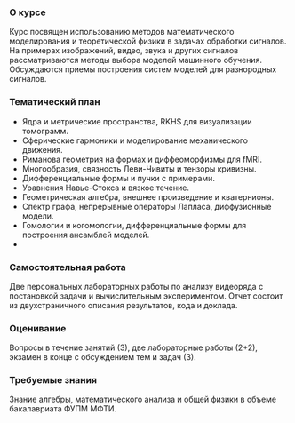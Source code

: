 ### О курсе
Курс посвящен использованию методов математического моделирования и теоретической физики в задачах обработки сигналов. На примерах изображений, видео, звука и других сигналов рассматриваются методы выбора моделей машинного обучения. Обсуждаются приемы построения систем моделей для разнородных сигналов.

### Тематический план
* Ядра и метрические пространства, RKHS для визуализации томограмм.
* Сферические гармоники и моделирование механического движения.
* Риманова геометрия на формах и диффеоморфизмы для fMRI.
* Многообразия, связность Леви-Чивиты и тензоры кривизны.
* Дифференциальные формы и пучки с примерами.
* Уравнения Навье-Стокса и вязкое течение.
* Геометрическая алгебра, внешнее произведение и кватернионы.
* Спектр графа, непрерывные операторы Лапласа, диффузионные модели.
* Гомологии и когомологии, дифференциальные формы для построения ансамблей моделей.
* 
### Самостоятельная работа
Две персональных лабораторных работы по анализу видеоряда с постановкой задачи и вычислительным экспериментом. Отчет состоит из двухстраничного описания результатов, кода и доклада.

### Оценивание
Вопросы в течение занятий (3), две лабораторные работы (2+2), экзамен в конце с обсуждением тем и задач (3).

### Требуемые знания
Знание алгебры, математического анализа и общей физики в объеме бакалавриата ФУПМ МФТИ.
